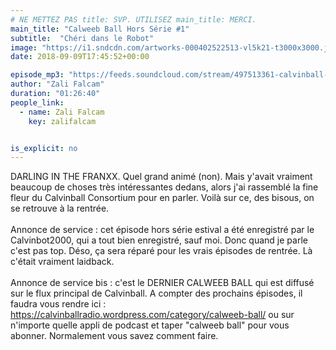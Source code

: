 ```yaml
---
# NE METTEZ PAS title: SVP. UTILISEZ main_title: MERCI.
main_title: "Calweeb Ball Hors Série #1"
subtitle:  "Chéri dans le Robot"
image: "https://i1.sndcdn.com/artworks-000402522513-vl5k21-t3000x3000.jpg"
date: 2018-09-09T17:45:52+00:00

episode_mp3: "https://feeds.soundcloud.com/stream/497513361-calvinball-radio-calweeb-ball-hors-serie-1-cheri-dans-le-robot.mp3"
author: "Zali Falcam"
duration: "01:26:40"
people_link: 
  - name: Zali Falcam
    key: zalifalcam


is_explicit: no
---
```


<PodcastHeader/>

<!-- ECRIRE LA DESCRIPTION DE L'EPISODE SOUS CETTE LIGNE -->
DARLING IN THE FRANXX. Quel grand animé (non). Mais y'avait vraiment beaucoup de choses très intéressantes dedans, alors j'ai rassemblé la fine fleur du Calvinball Consortium pour en parler. Voilà sur ce, des bisous, on se retrouve à la rentrée.<br><br>Annonce de service : cet épisode hors série estival a été enregistré par le Calvinbot2000, qui a tout bien enregistré, sauf moi. Donc quand je parle c'est pas top. Déso, ça sera réparé pour les vrais épisodes de rentrée. Là c'était vraiment laidback.<br><br>Annonce de service bis : c'est le DERNIER CALWEEB BALL qui est diffusé sur le flux principal de Calvinball. A compter des prochains épisodes, il faudra vous rendre ici : https://calvinballradio.wordpress.com/category/calweeb-ball/ ou sur n'importe quelle appli de podcast et taper "calweeb ball" pour vous abonner. Normalement vous savez comment faire.

